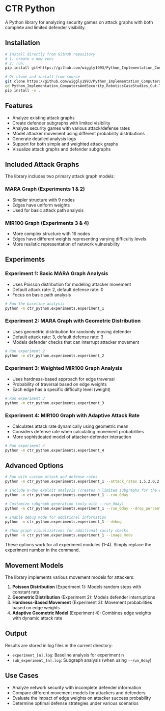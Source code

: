 # CTR Python

A Python library for analyzing security games on attack graphs with both complete and limited defender visibility.

## Installation

```bash
# Install directly from GitHub repository
# 1. create a new venv
# 2. run:
pip install git+https://github.com/wiggly1993/Python_Implementation_ComputersAndSecurity_RoboticsCaseStudies_Cut-The-Rope.git#subdirectory=src/0Day_Library

# Or clone and install from source
git clone https://github.com/wiggly1993/Python_Implementation_ComputersAndSecurity_RoboticsCaseStudies_Cut-The-Rope.git
cd Python_Implementation_ComputersAndSecurity_RoboticsCaseStudies_Cut-The-Rope/src/0Day_Library
pip install -e .
```

## Features

- Analyze existing attack graphs
- Create defender subgraphs with limited visibility
- Analyze security games with various attack/defense rates
- Model attacker movement using different probability distributions
- Generate detailed analysis logs
- Support for both simple and weighted attack graphs
- Visualize attack graphs and defender subgraphs

## Included Attack Graphs

The library includes two primary attack graph models:

### MARA Graph (Experiments 1 & 2)
- Simpler structure with 9 nodes
- Edges have uniform weights
- Used for basic attack path analysis

### MIR100 Graph (Experiments 3 & 4)
- More complex structure with 16 nodes
- Edges have different weights representing varying difficulty levels
- More realistic representation of network vulnerability

## Experiments

### Experiment 1: Basic MARA Graph Analysis
- Uses Poisson distribution for modeling attacker movement
- Default attack rate: 2, default defense rate: 0
- Focus on basic path analysis

```bash
# Run the baseline analysis
python -m ctr_python.experiments.experiment_1
```

### Experiment 2: MARA Graph with Geometric Distribution
- Uses geometric distribution for randomly moving defender
- Default attack rate: 3, default defense rate: 3
- Models defender checks that can interrupt attacker movement

```bash
# Run experiment 2
python -m ctr_python.experiments.experiment_2
```

### Experiment 3: Weighted MIR100 Graph Analysis
- Uses hardness-based approach for edge traversal
- Probability of traversal based on edge weights
- Each edge has a specific difficulty level (weight)

```bash
# Run experiment 3
python -m ctr_python.experiments.experiment_3
```

### Experiment 4: MIR100 Graph with Adaptive Attack Rate
- Calculates attack rate dynamically using geometric mean
- Considers defense rate when calculating movement probabilities
- More sophisticated model of attacker-defender interaction

```bash
# Run experiment 4
python -m ctr_python.experiments.experiment_4
```

## Advanced Options

```bash
# Run with custom attack and defense rates
python -m ctr_python.experiments.experiment_1 --attack_rates 1.5,2.0,2.5 --defense_rates 0,1,2

# Include 0-day exploit analysis (creates n limited subgraphs for the defender and runs analysis on them)
python -m ctr_python.experiments.experiment_1 --run_0day

# Customize subgraph generation (only with --run_0day)
python -m ctr_python.experiments.experiment_1 --run_0day --drop_percentage 0.3 --num_subgraphs 10

# Enable debug mode for additional information
python -m ctr_python.experiments.experiment_1 --debug

# Show graph visualizations for additional sanity checks
python -m ctr_python.experiments.experiment_1 --image_mode
```

These options work for all experiment modules (1-4). Simply replace the experiment number in the command.

## Movement Models

The library implements various movement models for attackers:

1. **Poisson Distribution** (Experiment 1): Models random steps with constant rate
2. **Geometric Distribution** (Experiment 2): Models defender interruptions
3. **Hardness-Based Movement** (Experiment 3): Movement probabilities based on edge weights
4. **Adaptive Geometric Model** (Experiment 4): Combines edge weights with dynamic attack rate

## Output

Results are stored in log files in the current directory:
- `experiment_[n].log`: Baseline analysis for experiment n
- `sub_experiment_[n].log`: Subgraph analysis (when using `--run_0day`)

## Use Cases

- Analyze network security with incomplete defender information
- Compare different movement models for attackers and defenders
- Evaluate the impact of edge weights on attacker success probability
- Determine optimal defense strategies under various scenarios
